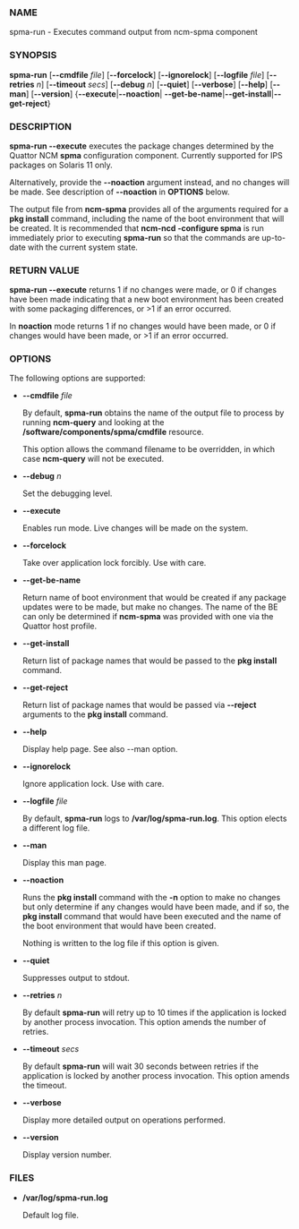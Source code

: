 ### NAME

spma-run - Executes command output from ncm-spma component

### SYNOPSIS

**spma-run** \[**--cmdfile** _file_\] \[**--forcelock**\] \[**--ignorelock**\]
            \[**--logfile** _file_\] \[**--retries** _n_\]
            \[**--timeout** _secs_\] \[**--debug** _n_\] \[**--quiet**\]
            \[**--verbose**\] \[**--help**\] \[**--man**\] \[**--version**\]
            {**--execute**|**--noaction**|
               **--get-be-name**|**--get-install**|**--get-reject**}

### DESCRIPTION

**spma-run --execute** executes the package changes determined by the
Quattor NCM **spma** configuration component.  Currently supported
for IPS packages on Solaris 11 only.

Alternatively, provide the **--noaction** argument instead, and no changes
will be made.  See description of **--noaction** in **OPTIONS** below.

The output file from **ncm-spma** provides all of the
arguments required for a **pkg install** command, including
the name of the boot environment that will be created.  It is
recommended that **ncm-ncd -configure spma** is run immediately
prior to executing **spma-run** so that the commands are
up-to-date with the current system state.

### RETURN VALUE

**spma-run --execute** returns 1 if no changes were made, or 0 if changes
have been made indicating that a new boot environment has
been created with some packaging differences, or >1 if an error
occurred.

In **noaction** mode returns 1 if no changes would have been made,
or 0 if changes would have been made, or >1 if an error occurred.

### OPTIONS

The following options are supported:

- **--cmdfile** _file_

    By default, **spma-run** obtains the name of the output file
    to process by running **ncm-query** and looking at the
    **/software/components/spma/cmdfile** resource.

    This option allows the command filename to be overridden,
    in which case **ncm-query** will not be executed.

- **--debug** _n_

    Set the debugging level.

- **--execute**

    Enables run mode.  Live changes will be made on the system.

- **--forcelock**

    Take over application lock forcibly.  Use with care.

- **--get-be-name**

    Return name of boot environment that would be created if any
    package updates were to be made, but make no changes.  The name
    of the BE can only be determined if **ncm-spma** was provided
    with one via the Quattor host profile.

- **--get-install**

    Return list of package names that would be passed to the **pkg install**
    command.

- **--get-reject**

    Return list of package names that would be passed via **--reject**
    arguments to the **pkg install** command.

- **--help**

    Display help page.  See also --man option.

- **--ignorelock**

    Ignore application lock.  Use with care.

- **--logfile** _file_

    By default, **spma-run** logs to **/var/log/spma-run.log**.  This
    option elects a different log file.

- **--man**

    Display this man page.

- **--noaction**

    Runs the **pkg install** command with the **-n** option to
    make no changes but only determine if any changes would
    have been made, and if so, the **pkg install** command that
    would have been executed and the name of the boot environment
    that would have been created.

    Nothing is written to the log file if this option is given.

- **--quiet**

    Suppresses output to stdout.

- **--retries** _n_

    By default **spma-run** will retry up to 10 times if the application
    is locked by another process invocation.  This option amends the number
    of retries.

- **--timeout** _secs_

    By default **spma-run** will wait 30 seconds between retries if the
    application is locked by another process invocation.  This option amends
    the timeout.

- **--verbose**

    Display more detailed output on operations performed.

- **--version**

    Display version number.

### FILES

- **/var/log/spma-run.log**

    Default log file.
